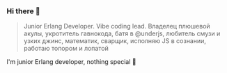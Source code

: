 ### Hi there 👋

> Junior Erlang Developer. Vibe coding lead. Владелец плюшевой акулы, укротитель гавнокода, батя в @underjs, любитель смузи и узких джинс, математик, сварщик, исполняю JS в сознании, работаю топором и лопатой

I'm junior Erlang developer, nothing special 🤔 
